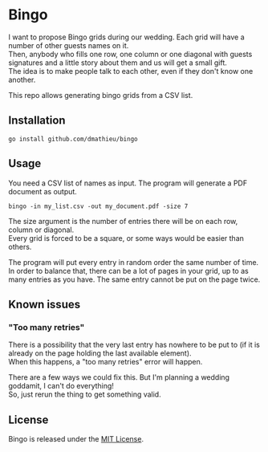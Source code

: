 # Bingo

I want to propose Bingo grids during our wedding. Each grid will have a number of other guests names on it.  
Then, anybody who fills one row, one column or one diagonal with guests signatures and a little story about them and us will get a small gift.  
The idea is to make people talk to each other, even if they don't know one another.

This repo allows generating bingo grids from a CSV list.

## Installation

    go install github.com/dmathieu/bingo

## Usage

You need a CSV list of names as input. The program will generate a PDF document as output.

    bingo -in my_list.csv -out my_document.pdf -size 7

The size argument is the number of entries there will be on each row, column or diagonal.  
Every grid is forced to be a square, or some ways would be easier than others.

The program will put every entry in random order the same number of time.  
In order to balance that, there can be a lot of pages in your grid, up to as many entries as you have.
The same entry cannot be put on the page twice.

## Known issues

### "Too many retries"

There is a possibility that the very last entry has nowhere to be put to (if it is already on the page holding the last available element).  
When this happens, a "too many retries" error will happen.

There are a few ways we could fix this. But I'm planning a wedding goddamit, I can't do everything!  
So, just rerun the thing to get something valid.

## License

Bingo is released under the [MIT License](http://www.opensource.org/licenses/MIT).

